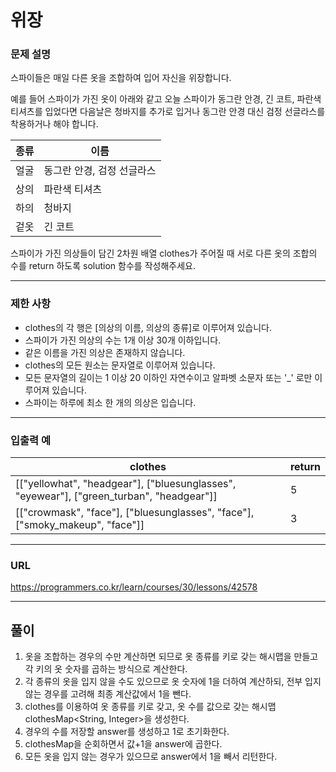 # 위장

### 문제 설명

스파이들은 매일 다른 옷을 조합하여 입어 자신을 위장합니다.

예를 들어 스파이가 가진 옷이 아래와 같고 오늘 스파이가 동그란 안경, 긴 코트, 파란색 티셔츠를 입었다면 다음날은 청바지를 추가로 입거나 동그란 안경 대신 검정 선글라스를 착용하거나 해야 합니다.

| 종류  | 이름              |
|-----|-----------------|
| 얼굴  | 동그란 안경, 검정 선글라스 |
| 상의  | 파란색 티셔츠         |
| 하의  | 청바지             |
| 겉옷  | 긴 코트            |

스파이가 가진 의상들이 담긴 2차원 배열 clothes가 주어질 때 서로 다른 옷의 조합의 수를 return 하도록 solution 함수를 작성해주세요.

-----------
### 제한 사항

- clothes의 각 행은 [의상의 이름, 의상의 종류]로 이루어져 있습니다.
- 스파이가 가진 의상의 수는 1개 이상 30개 이하입니다.
- 같은 이름을 가진 의상은 존재하지 않습니다.
- clothes의 모든 원소는 문자열로 이루어져 있습니다.
- 모든 문자열의 길이는 1 이상 20 이하인 자연수이고 알파벳 소문자 또는 '_' 로만 이루어져 있습니다.
- 스파이는 하루에 최소 한 개의 의상은 입습니다.

-----------
### 입출력 예

| clothes                                                                                  | return |
|------------------------------------------------------------------------------------------|--------|
| [["yellowhat", "headgear"], ["bluesunglasses", "eyewear"], ["green_turban", "headgear"]] | 5      |
| [["crowmask", "face"], ["bluesunglasses", "face"], ["smoky_makeup", "face"]]             | 3      |
-----------
### URL

https://programmers.co.kr/learn/courses/30/lessons/42578

-----------
## 풀이
1. 옷을 조합하는 경우의 수만 계산하면 되므로 옷 종류를 키로 갖는 해시맵을 만들고 각 키의 옷 숫자를 곱하는 방식으로 계산한다.
2. 각 종류의 옷을 입지 않을 수도 있으므로 옷 숫자에 1을 더하여 계산하되, 전부 입지 않는 경우를 고려해 최종 계산값에서 1을 뺀다.
3. clothes를 이용하여 옷 종류를 키로 갖고, 옷 수를 값으로 갖는 해시맵 clothesMap<String, Integer>을 생성한다.
4. 경우의 수를 저장할 answer를 생성하고 1로 초기화한다.
5. clothesMap을 순회하면서 값+1을 answer에 곱한다.
6. 모든 옷을 입지 않는 경우가 있으므로 answer에서 1을 빼서 리턴한다.